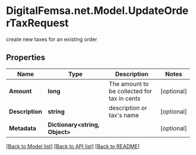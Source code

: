 # DigitalFemsa.net.Model.UpdateOrderTaxRequest
create new taxes for an existing order

## Properties

Name | Type | Description | Notes
------------ | ------------- | ------------- | -------------
**Amount** | **long** | The amount to be collected for tax in cents | [optional] 
**Description** | **string** | description or tax&#39;s name | [optional] 
**Metadata** | **Dictionary&lt;string, Object&gt;** |  | [optional] 

[[Back to Model list]](../README.md#documentation-for-models) [[Back to API list]](../README.md#documentation-for-api-endpoints) [[Back to README]](../README.md)

